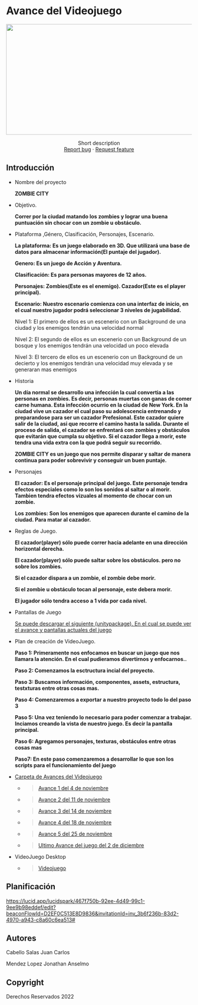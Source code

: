 # Avance del Videojuego
<p align="center">
    <img src="https://user-images.githubusercontent.com/8560750/195950148-0c0df38e-5f96-45ae-87c3-6922738c612d.jpg" alt="Logo" width=1200 height=300>

  <p align="center">
    Short description
    <br>
    <a href="https://reponame/issues/new?template=bug.md">Report bug</a>
    ·
    <a href="https://reponame/issues/new?template=feature.md&labels=feature">Request feature</a>
  </p>
</p>


## Introducción

- Nombre del proyecto

    <b> ZOMBIE CITY </b>
- Objetivo.

    <b> Correr por la ciudad matando los zombies y lograr una buena puntuación sin chocar con un zombie u obstáculo. </b>
- Plataforma ,Género, Clasificación, Personajes, Escenario.

    <b> La plataforma: Es un juego elaborado en 3D. Que utilizará una base de datos para almacenar información(El puntaje del jugador). </b>
    
    <b> Genero: Es un juego de Acción y Aventura.</b>
    
    <b> Clasificación: Es para personas mayores de 12 años.</b>
    
    <b> Personajes: Zombies(Este es el enemigo). Cazador(Este es el player principal). </b>
    
    <b> Escenario: Nuestro escenario comienza con una interfaz de inicio, en el cual nuestro jugador podrá seleccionar 3 niveles de jugabilidad.</b>
    
    <p> Nivel 1: El primero de ellos es un escenerio con un Background de una ciudad y los enemigos tendrán una velocidad normal</p>
    <p> Nivel 2: El segundo de ellos es un escenerio con un Background de un bosque y los enemigos tendrán una velocidad un poco elevada</p>
    <p> Nivel 3: El tercero de ellos es un escenerio con un Background de un decierto y los enemigos tendrán una velocidad muy elevada y se generaran mas enemigos</p>
- Historia

    <b>Un día normal se desarrollo una infección la cual convertia a las personas en zombies. Es decir, personas muertas con ganas de comer carne humana. Esta infección ocurrio en la ciudad de New York. 
    En la ciudad vive un cazador el cual paso su adolescencia entrenando y preparandose para ser un cazador Prefesional. Este cazador quiere salir de la ciudad, asi que recorre el camino hasta la salida. Durante el proceso de salida, el cazador se enfrentará con zombies y obstáculos que evitarán que cumpla su objetivo. Si el cazador llega a morir, este tendra una vida extra con la que podrá seguir su recorrido.
    
    ZOMBIE CITY es un juego que nos permite disparar y saltar de manera continua para poder sobrevivir y conseguir un buen puntaje.</b>

- Personajes

    <b> El cazador: Es el personaje principal del juego. Este personaje tendra efectos especiales como lo son los sonidos al saltar o al morir. Tambien tendra efectos vizuales al momento de chocar con un zombie.</b>
    
    <b> Los zombies: Son los enemigos que aparecen durante el camino de la ciudad. Para matar al cazador.</b>

- Reglas de Juego.

    <b> El cazador(player) sólo puede correr hacia adelante en una dirección horizontal derecha.</b>
    
    <b> El cazador(player) sólo puede saltar sobre los obstáculos. pero no sobre los zombies.</b>
    
    <b> Si el cazador dispara a un zombie, el zombie debe morir.</b>
    
    <b> Si el zombie u obstáculo tocan al personaje, este debera morir.</b>
    
    <b> El jugador sólo tendra acceso a 1 vida por cada nivel.</b>
    
- Pantallas de Juego

    <a href="https://github.com/john-055/ZombieCity"> Se puede descargar el siguiente (unitypackage). En el cual se puede ver el avance y pantallas actuales del juego </a>
    
- Plan de creación de VideoJuego.

    <b>Paso 1: Primeramente nos enfocamos en buscar un juego que nos llamara la atención. En el cual pudieramos divertirnos y enfocarnos..</b>
    
    <b>Paso 2: Comenzamos la esctructura incial del proyecto.</b>
    
    <b>Paso 3: Buscamos información, componentes, assets, estructura, testxturas entre otras cosas mas.</b>
    
    <b>Paso 4: Comenzaremos a exportar a nuestro proyecto todo lo del paso 3</b>
    
    <b>Paso 5: Una vez teniendo lo necesario para poder comenzar a trabajar. Inciamos creando la vista de nuestro juego. Es decir la pantalla principal.</b>
    
    <b>Paso 6: Agregamos personajes, texturas, obstáculos entre otras cosas mas</b>
    
    <b>Paso7: En este paso comenzaremos a desarrollar lo que son los scripts para el funcionamiento del juego</b>
    


* <a href="https://drive.google.com/drive/folders/1NCqRs7EgFh2T_dLxGyuO1h6d8g4ATSpk?usp=sharing">Carpeta de Avances del Videojuego</a>
  * > <a href="https://drive.google.com/file/d/16_Ewi62f9Oq25cPjOl2uNqaHuvics_-I/view?usp=sharing">Avance 1 del 4 de noviembre</a>
  * > <a href="https://drive.google.com/file/d/1Gc5RCYh6risaIyOIFcD_QxglXKJ933xU/view?usp=sharing">Avance 2 del 11 de noviembre</a>
  * > <a href="https://drive.google.com/drive/folders/1NY0FUjD4wsvX64z1COYzdseheIoUUdgG?usp=sharing">Avance 3 del 14 de noviembre</a>
  * > <a href="https://drive.google.com/drive/folders/1w5DozNWtXUqMkQ85ezsIK-0qDzCYZovF?usp=sharing">Avance 4 del 18 de noviembre</a>
  * > <a href="https://drive.google.com/file/d/1X7SxmV5FKJbZXmHIrE0aC7yG86nNvxZz/view?usp=sharing">Avance 5 del 25 de noviembre</a>
  * > <a href="https://drive.google.com/file/d/1SjeSqZg0OqAu0t61AhiaQkX1532Ov1r4/view?usp=sharing">Ultimo Avance del juego del 2 de diciembre</a>

* VideoJuego Desktop
  * > <a href="https://drive.google.com/file/d/1NZEmmWkbAJ6Oe6Nx42j5eBv--Dak6e2x/view?usp=sharing">Videojuego</a>

## Planificación

https://lucid.app/lucidspark/467f750b-92ee-4d49-99c1-9ee9b98eddef/edit?beaconFlowId=D2EF0C513E8D9836&invitationId=inv_3b6f236b-83d2-4970-a943-c8a60c6ea513#


## Autores
Cabello Salas Juan Carlos

Mendez Lopez Jonathan Anselmo

## Copyright
Derechos Reservados 2022
